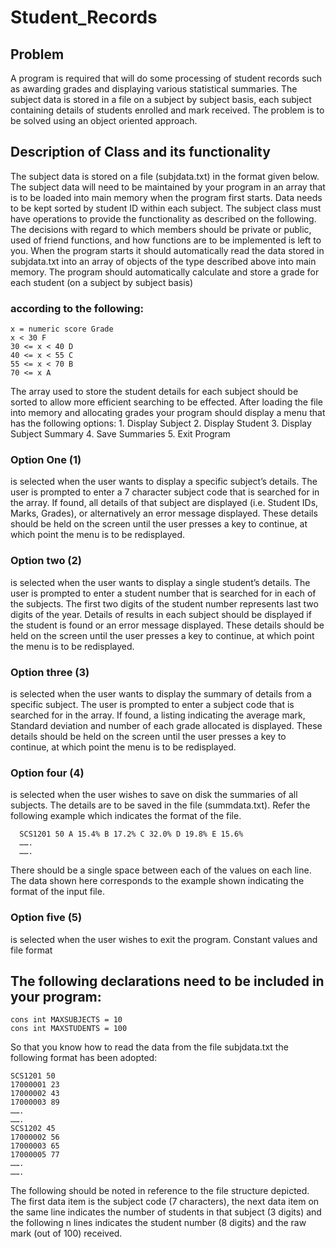 # Student_Records

## Problem
A program is required that will do some processing of student records such as awarding grades
and displaying various statistical summaries. The subject data is stored in a file on a subject by
subject basis, each subject containing details of students enrolled and mark received. The
problem is to be solved using an object oriented approach.

## Description of Class and its functionality

The subject data is stored on a file (subjdata.txt) in the format given below. The subject data
will need to be maintained by your program in an array that is to be loaded into main memory
when the program first starts. Data needs to be kept sorted by student ID within each subject.
The subject class must have operations to provide the functionality as described on the
following. The decisions with regard to which members should be private or public, used of
friend functions, and how functions are to be implemented is left to you.
When the program starts it should automatically read the data stored in subjdata.txt into an
array of objects of the type described above into main memory. The program should
automatically calculate and store a grade for each student (on a subject by subject basis)
### according to the following:
    x = numeric score Grade
    x < 30 F
    30 <= x < 40 D
    40 <= x < 55 C
    55 <= x < 70 B
    70 <= x A
    
The array used to store the student details for each subject should be sorted to allow more
efficient searching to be effected. After loading the file into memory and allocating grades your
program should display a menu that has the following options:
      1. Display Subject
      2. Display Student
      3. Display Subject Summary
      4. Save Summaries
      5. Exit Program
### Option One (1) 
  is selected when the user wants to display a specific subject’s details. The
user is prompted to enter a 7 character subject code that is searched for in the array. If found,
all details of that subject are displayed (i.e. Student IDs, Marks, Grades), or alternatively an
error message displayed. These details should be held on the screen until the user presses a key
to continue, at which point the menu is to be redisplayed.

### Option two (2) 
  is selected when the user wants to display a single student’s details. The user
is prompted to enter a student number that is searched for in each of the subjects. The first two
digits of the student number represents last two digits of the year. Details of results in each
subject should be displayed if the student is found or an error message displayed. These details
should be held on the screen until the user presses a key to continue, at which point the menu
is to be redisplayed.

### Option three (3) 
  is selected when the user wants to display the summary of details from a
specific subject. The user is prompted to enter a subject code that is searched for in the array.
If found, a listing indicating the average mark, Standard deviation and number of each grade
allocated is displayed. These details should be held on the screen until the user presses a key to
continue, at which point the menu is to be redisplayed.

### Option four (4) 
 is selected when the user wishes to save on disk the summaries of all subjects.
The details are to be saved in the file (summdata.txt). Refer the following example which
indicates the format of the file.

      SCS1201 50 A 15.4% B 17.2% C 32.0% D 19.8% E 15.6%
      …….
      …….
      
There should be a single space between each of the values on each line. The data shown here
corresponds to the example shown indicating the format of the input file.

### Option five (5) 
   is selected when the user wishes to exit the program.
Constant values and file format

## The following declarations need to be included in your program:
    cons int MAXSUBJECTS = 10
    cons int MAXSTUDENTS = 100
    
So that you know how to read the data from the file subjdata.txt the following format has been
adopted:

    SCS1201 50
    17000001 23
    17000002 43
    17000003 89
    …….
    …….
    SCS1202 45
    17000002 56
    17000003 65
    17000005 77
    …….
    …….
    
The following should be noted in reference to the file structure depicted.
The first data item is the subject code (7 characters), the next data item on the same line
indicates the number of students in that subject (3 digits) and the following n lines indicates the
student number (8 digits) and the raw mark (out of 100) received.
